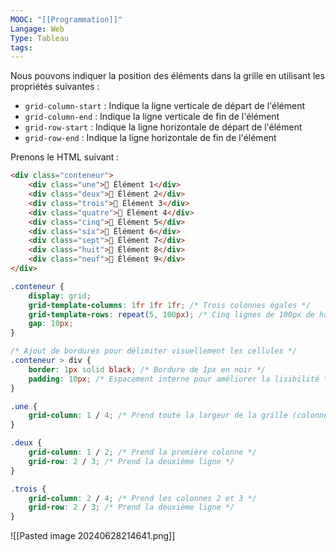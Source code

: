 ```yaml
---
MOOC: "[[Programmation]]"
Langage: Web
Type: Tableau
tags:
---
```

Nous pouvons indiquer la position des éléments dans la grille en utilisant les propriétés suivantes :

- `grid-column-start` : Indique la ligne verticale de départ de l'élément
- `grid-column-end` : Indique la ligne verticale de fin de l'élément
- `grid-row-start` : Indique la ligne horizontale de départ de l'élément
- `grid-row-end` : Indique la ligne horizontale de fin de l'élément

Prenons le HTML suivant :
```html
<div class="conteneur">
    <div class="une">🐸 Élément 1</div>
    <div class="deux">🦊 Élément 2</div>
    <div class="trois">🦄 Élément 3</div>
    <div class="quatre">🐶 Élément 4</div>
    <div class="cinq">🐨 Élément 5</div>
    <div class="six">🐒 Élément 6</div>
    <div class="sept">🦆 Élément 7</div>
    <div class="huit">🐙 Élément 8</div>
    <div class="neuf">🐋 Élément 9</div>
</div>
```

```css
.conteneur {
    display: grid;
    grid-template-columns: 1fr 1fr 1fr; /* Trois colonnes égales */
    grid-template-rows: repeat(5, 100px); /* Cinq lignes de 100px de hauteur chacune */
    gap: 10px;
}

/* Ajout de bordures pour délimiter visuellement les cellules */
.conteneur > div {
    border: 1px solid black; /* Bordure de 1px en noir */
    padding: 10px; /* Espacement interne pour améliorer la lisibilité */
}

.une {
    grid-column: 1 / 4; /* Prend toute la largeur de la grille (colonne 1 à 4) */
}

.deux {
    grid-column: 1 / 2; /* Prend la première colonne */
    grid-row: 2 / 3; /* Prend la deuxième ligne */
}

.trois {
    grid-column: 2 / 4; /* Prend les colonnes 2 et 3 */
    grid-row: 2 / 3; /* Prend la deuxième ligne */
}

```

![[Pasted image 20240628214641.png]]